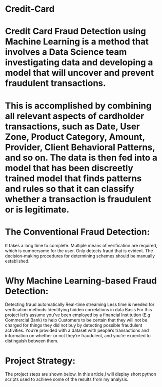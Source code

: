 # Credit-Card
# Credit Card Fraud Detection using Machine Learning is a method that involves a Data Science team investigating data and developing a model that will uncover and prevent fraudulent transactions.

# This is accomplished by combining all relevant aspects of cardholder transactions, such as Date, User Zone, Product Category, Amount, Provider, Client Behavioral Patterns, and so on. The data is then fed into a model that has been discreetly trained model that finds patterns and rules so that it can classify whether a transaction is fraudulent or is legitimate.

# The Conventional Fraud Detection: 
It takes a long time to complete. Multiple means of verification are required, which is cumbersome for the user. Only detects fraud that is evident. The decision-making procedures for determining schemes should be manually established. 

# Why Machine Learning-based Fraud Detection:

Detecting fraud automatically Real-time streaming Less time is needed for verification methods Identifying hidden correlations in data Basis For this project let’s assume you’ve been employed by a financial Institution (E.g Commercial Bank) to help Customers to be certain that they will not be charged for things they did not buy by detecting possible fraudulent activities. You’re provided with a dataset with people’s transactions and information on whether or not they’re fraudulent, and you’re expected to distinguish between them.

# Project Strategy:
The project steps are shown below. In this article,I will display short python scripts used to achieve some of the results from my analysis.
